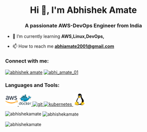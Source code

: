 <h1 align="center">Hi 👋, I'm Abhishek Amate</h1>
<h3 align="center">A passionate AWS-DevOps Engineer from India</h3>

- 🌱 I’m currently learning **AWS,Linux,DevOps,**

- 📫 How to reach me **abhiamate2001@gmail.com**

<h3 align="left">Connect with me:</h3>
<p align="left">
<a href="https://linkedin.com/in/abhishek amate" target="blank"><img align="center" src="https://raw.githubusercontent.com/rahuldkjain/github-profile-readme-generator/master/src/images/icons/Social/linked-in-alt.svg" alt="abhishek amate" height="30" width="40" /></a>
<a href="https://instagram.com/abhi_amate_01" target="blank"><img align="center" src="https://raw.githubusercontent.com/rahuldkjain/github-profile-readme-generator/master/src/images/icons/Social/instagram.svg" alt="abhi_amate_01" height="30" width="40" /></a>
</p>

<h3 align="left">Languages and Tools:</h3>
<p align="left"> <a href="https://aws.amazon.com" target="_blank" rel="noreferrer"> <img src="https://raw.githubusercontent.com/devicons/devicon/master/icons/amazonwebservices/amazonwebservices-original-wordmark.svg" alt="aws" width="40" height="40"/> </a> <a href="https://www.docker.com/" target="_blank" rel="noreferrer"> <img src="https://raw.githubusercontent.com/devicons/devicon/master/icons/docker/docker-original-wordmark.svg" alt="docker" width="40" height="40"/> </a> <a href="https://git-scm.com/" target="_blank" rel="noreferrer"> <img src="https://www.vectorlogo.zone/logos/git-scm/git-scm-icon.svg" alt="git" width="40" height="40"/> </a> <a href="https://kubernetes.io" target="_blank" rel="noreferrer"> <img src="https://www.vectorlogo.zone/logos/kubernetes/kubernetes-icon.svg" alt="kubernetes" width="40" height="40"/> </a> <a href="https://www.linux.org/" target="_blank" rel="noreferrer"> <img src="https://raw.githubusercontent.com/devicons/devicon/master/icons/linux/linux-original.svg" alt="linux" width="40" height="40"/> </a> </p>

<p><img align="left" src="https://github-readme-stats.vercel.app/api/top-langs?username=abhishekamate&show_icons=true&locale=en&layout=compact" alt="abhishekamate" /></p>

<p>&nbsp;<img align="center" src="https://github-readme-stats.vercel.app/api?username=abhishekamate&show_icons=true&locale=en" alt="abhishekamate" /></p>

<p><img align="center" src="https://github-readme-streak-stats.herokuapp.com/?user=abhishekamate&" alt="abhishekamate" /></p>
